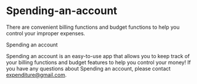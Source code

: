# Spending-an-account

There are convenient billing functions and budget functions to help you control your improper expenses.

Spending an account

Spending an account is an easy-to-use app that allows you to keep track of your billing functions and budget features to help you control your money! If you have any questions about Spending an account, please contact expenditure@gmail.com.
